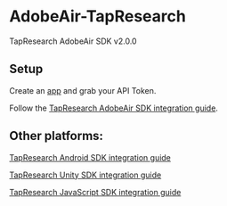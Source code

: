 # AdobeAir-TapResearch
TapResearch AdobeAir SDK v2.0.0

## Setup

Create an [app](/supplier_dashboard/dashboard/apps/new) and grab your API Token.

Follow the [TapResearch AdobeAir SDK integration guide](https://www.tapresearch.com/docs/adobe_air_integration_guide).

## Other platforms:

[TapResearch Android SDK integration guide](https://www.tapresearch.com/docs/android_integration_guide)

[TapResearch Unity SDK integration guide](https://www.tapresearch.com/docs/unity_integration_guide)

[TapResearch JavaScript SDK integration guide](https://www.tapresearch.com/docs/javascript_integration_guide)
